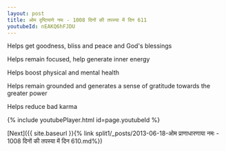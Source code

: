 ```yaml
---
layout: post
title: ओम दृष्टिमाणे नमः - 1008 दिनों की तपस्या में दिन 611
youtubeId: nEAKQ6hFJDU
---
```

 
 
Helps get goodness, bliss and peace and God's blessings
 
Helps remain focused, help generate inner energy 
 
Helps boost physical and mental health 
 
Helps remain grounded and generates a sense of gratitude towards the greater power 
 
Helps reduce bad karma
 
 
 
 


{% include youtubePlayer.html id=page.youtubeId %}
 
[Next]({{ site.baseurl }}{% link  split1/_posts/2013-06-18-ओम प्राणाधारणाया नमः - 1008 दिनों की तपस्या में दिन 610.md%})
 
